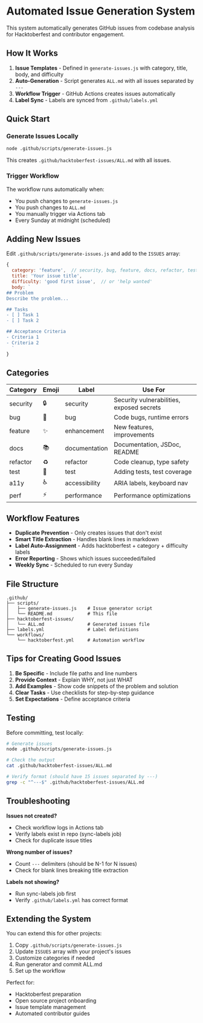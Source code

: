 # Automated Issue Generation System

This system automatically generates GitHub issues from codebase analysis for Hacktoberfest and contributor engagement.

## How It Works

1. **Issue Templates** - Defined in `generate-issues.js` with category, title, body, and difficulty
2. **Auto-Generation** - Script generates `ALL.md` with all issues separated by `---`
3. **Workflow Trigger** - GitHub Actions creates issues automatically
4. **Label Sync** - Labels are synced from `.github/labels.yml`

## Quick Start

### Generate Issues Locally

```bash
node .github/scripts/generate-issues.js
```

This creates `.github/hacktoberfest-issues/ALL.md` with all issues.

### Trigger Workflow

The workflow runs automatically when:
- You push changes to `generate-issues.js`
- You push changes to `ALL.md`
- You manually trigger via Actions tab
- Every Sunday at midnight (scheduled)

## Adding New Issues

Edit `.github/scripts/generate-issues.js` and add to the `ISSUES` array:

```javascript
{
  category: 'feature',  // security, bug, feature, docs, refactor, test, a11y, perf
  title: 'Your issue title',
  difficulty: 'good first issue',  // or 'help wanted'
  body: `
## Problem
Describe the problem...

## Tasks
- [ ] Task 1
- [ ] Task 2

## Acceptance Criteria
- Criteria 1
- Criteria 2
  `
}
```

## Categories

| Category | Emoji | Label | Use For |
|----------|-------|-------|---------|
| security | 🔒 | security | Security vulnerabilities, exposed secrets |
| bug | 🐛 | bug | Code bugs, runtime errors |
| feature | ✨ | enhancement | New features, improvements |
| docs | 📚 | documentation | Documentation, JSDoc, README |
| refactor | ♻️ | refactor | Code cleanup, type safety |
| test | 🧪 | test | Adding tests, test coverage |
| a11y | ♿ | accessibility | ARIA labels, keyboard nav |
| perf | ⚡ | performance | Performance optimizations |

## Workflow Features

- **Duplicate Prevention** - Only creates issues that don't exist
- **Smart Title Extraction** - Handles blank lines in markdown
- **Label Auto-Assignment** - Adds hacktoberfest + category + difficulty labels
- **Error Reporting** - Shows which issues succeeded/failed
- **Weekly Sync** - Scheduled to run every Sunday

## File Structure

```
.github/
├── scripts/
│   ├── generate-issues.js    # Issue generator script
│   └── README.md             # This file
├── hacktoberfest-issues/
│   └── ALL.md                # Generated issues file
├── labels.yml                # Label definitions
└── workflows/
    └── hacktoberfest.yml     # Automation workflow
```

## Tips for Creating Good Issues

1. **Be Specific** - Include file paths and line numbers
2. **Provide Context** - Explain WHY, not just WHAT
3. **Add Examples** - Show code snippets of the problem and solution
4. **Clear Tasks** - Use checklists for step-by-step guidance
5. **Set Expectations** - Define acceptance criteria

## Testing

Before committing, test locally:

```bash
# Generate issues
node .github/scripts/generate-issues.js

# Check the output
cat .github/hacktoberfest-issues/ALL.md

# Verify format (should have 15 issues separated by ---)
grep -c "^---$" .github/hacktoberfest-issues/ALL.md
```

## Troubleshooting

**Issues not created?**
- Check workflow logs in Actions tab
- Verify labels exist in repo (sync-labels job)
- Check for duplicate issue titles

**Wrong number of issues?**
- Count `---` delimiters (should be N-1 for N issues)
- Check for blank lines breaking title extraction

**Labels not showing?**
- Run sync-labels job first
- Verify `.github/labels.yml` has correct format

## Extending the System

You can extend this for other projects:

1. Copy `.github/scripts/generate-issues.js`
2. Update `ISSUES` array with your project's issues
3. Customize categories if needed
4. Run generator and commit ALL.md
5. Set up the workflow

Perfect for:
- Hacktoberfest preparation
- Open source project onboarding
- Issue template management
- Automated contributor guides
